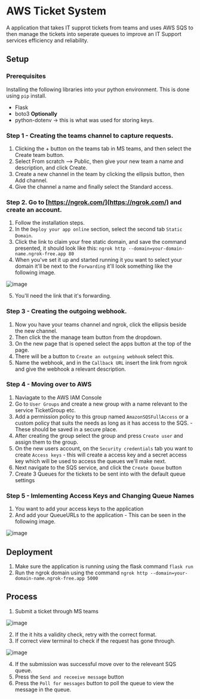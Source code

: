 # AWS Ticket System
A application that takes IT supprot tickets from teams and uses AWS SQS to then manage the tickets into seperate queues to improve an IT Support services efficiency and reliability.

## Setup
### Prerequisites

Installing the following libraries into your python environment.
This is done using `pip` install.
  - Flask
  - boto3
    **Optionally**
  - python-dotenv -> this is what was used for storing keys. 


### Step 1 - Creating the teams channel to capture requests.

1.  Clicking the + button on the teams tab in MS teams, and then select the Create team button.
2.  Select From scratch --> Public, then give your new team a name and description, and click Create.
3.  Create a new channel in the team by clicking the ellipsis button, then Add channel.
4.  Give the channel a name and finally select the Standard access.


### Step 2. Go to [https://ngrok.com/](https://ngrok.com/) and create an account. 


1.  Follow the installation steps.
2.  In the `Deploy your app online` section, select the second tab `Static Domain`.
3.  Click the link to claim your free static domain, and save the command presented, it should look like this: `ngrok http --domain=your-domain-name.ngrok-free.app 80`
4.  When you've set it up and started running it you want to select your domain it'll be next to the `Forwarding` it'll look something like the following image.

![image](https://github.com/JahvinCrabtree/TicketSystem/assets/108539156/cfa97e42-2fbe-4b75-a330-8745c0c641a2)

5. You'll need the link that it's forwarding.


### Step 3 - Creating the outgoing webhook.

1.  Now you have your teams channel and ngrok, click the ellipsis beside the new channel.
2.  Then click the the manage team button from the dropdown.
3.  On the new page that is opened select the apps button at the top of the page. 
4.  There will be a button to `Create an outgoing webhook` select this.
5.  Name the webhook, and in the `Callback URL` insert the link from ngrok and give the webhook a relevant description.

### Step 4 - Moving over to AWS 

1.  Naviagate to the AWS IAM Console
2.  Go to `User Groups` and create a new group with a name relevant to the service TicketGroup etc.
3.  Add a permission policy to this group named `AmazonSQSFullAccess` or a custom policy that suits the needs as long as it has access to the SQS. - These should be saved in a secure place.
4.  After creating the group select the group and press `Create user` and assign them to the group.
5.  On the new users account, on the `Security credentials` tab you want to create `Access keys` - this will create a access key and a secret access key which will be used to access the queues we'll make next.
6.  Next navigate to the SQS service, and click the `Create Queue` button
7.  Create 3 Queues for the tickets to be sent into with the default queue settings

### Step 5 - Imlementing Access Keys and Changing Queue Names

1.  You want to add your access keys to the application
2.  And add your QueueURLs to the application - This can be seen in the following image.
   
![image](https://github.com/JahvinCrabtree/TicketSystem/assets/108539156/9f7bd376-2abf-440c-b629-14c7bf7d4e75)


## Deployment

1. Make sure the application is running using the flask command `flask run`
2. Run the ngrok domain using the command `ngrok http --domain=your-domain-name.ngrok-free.app 5000`

## Process

1.  Submit a ticket through MS teams

![image](https://github.com/JahvinCrabtree/TicketSystem/assets/108539156/a8575017-efc4-43cf-9454-72d2b54d0d86)

2.  If the it hits a validity check, retry with the correct format.
3.  If correct view terminal to check if the request has gone through.

![image](https://github.com/JahvinCrabtree/TicketSystem/assets/108539156/0c02790e-1bd1-4b50-9d0b-a8ae3c38660c)

4.  If the submission was successful move over to the releveant SQS queue.
5.  Press the `Send and receeive message` button
6.  Press the `Poll for messages` button to poll the queue to view the message in the queue.

